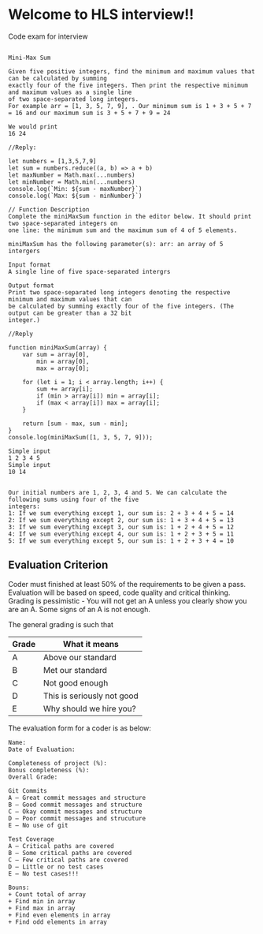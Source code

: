 # Welcome to HLS interview!!

Code exam for interview

```

Mini-Max Sum

Given five positive integers, find the minimum and maximum values that can be calculated by summing
exactly four of the five integers. Then print the respective minimum and maximum values as a single line
of two space-separated long integers.
For example arr = [1, 3, 5, 7, 9], . Our minimum sum is 1 + 3 + 5 + 7 = 16 and our maximum sum is 3 + 5 + 7 + 9 = 24

We would print
16 24

//Reply:

let numbers = [1,3,5,7,9]
let sum = numbers.reduce((a, b) => a + b)
let maxNumber = Math.max(...numbers)
let minNumber = Math.min(...numbers)
console.log(`Min: ${sum - maxNumber}`)
console.log(`Max: ${sum - minNumber}`)

// Function Description
Complete the miniMaxSum function in the editor below. It should print two space-separated integers on
one line: the minimum sum and the maximum sum of 4 of 5 elements.

miniMaxSum has the following parameter(s): arr: an array of 5 intergers

Input format
A single line of five space-separated intergrs

Output format
Print two space-separated long integers denoting the respective minimum and maximum values that can
be calculated by summing exactly four of the five integers. (The output can be greater than a 32 bit
integer.)

//Reply

function miniMaxSum(array) {
    var sum = array[0],
        min = array[0],
        max = array[0];

    for (let i = 1; i < array.length; i++) {
        sum += array[i];
        if (min > array[i]) min = array[i];
        if (max < array[i]) max = array[i];
    }

    return [sum - max, sum - min];
}
console.log(miniMaxSum([1, 3, 5, 7, 9]));

Simple input
1 2 3 4 5
Simple input
10 14


Our initial numbers are 1, 2, 3, 4 and 5. We can calculate the following sums using four of the five
integers:
1: If we sum everything except 1, our sum is: 2 + 3 + 4 + 5 = 14
2: If we sum everything except 2, our sum is: 1 + 3 + 4 + 5 = 13
3: If we sum everything except 3, our sum is: 1 + 2 + 4 + 5 = 12
4: If we sum everything except 4, our sum is: 1 + 2 + 3 + 5 = 11
5: If we sum everything except 5, our sum is: 1 + 2 + 3 + 4 = 10

```

## Evaluation Criterion

Coder must finished at least 50% of the requirements to be given a pass.
Evaluation will be based on speed, code quality and critical thinking.
Grading is pessimistic - You will not get an A unless you clearly show you are an A. Some signs of an A is not enough.

The general grading is such that

| Grade | What it means              |
| ----- | -------------------------- |
| A     | Above our standard         |
| B     | Met our standard           |
| C     | Not good enough            |
| D     | This is seriously not good |
| E     | Why should we hire you?    |

The evaluation form for a coder is as below:

```
Name:
Date of Evaluation:

Completeness of project (%):
Bonus completeness (%):
Overall Grade:

Git Commits
A – Great commit messages and structure
B – Good commit messages and structure
C – Okay commit messages and structure
D – Poor commit messages and strucuture
E – No use of git

Test Coverage
A – Critical paths are covered
B – Some critical paths are covered
C – Few critical paths are covered
D – Little or no test cases
E – No test cases!!!

Bouns:
+ Count total of array
+ Find min in array
+ Find max in array
+ Find even elements in array
+ Find odd elements in array
```
